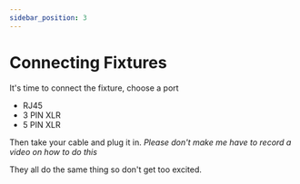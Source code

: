 ```yaml
---
sidebar_position: 3
---
```


# Connecting Fixtures
It's time to connect the fixture, choose a port

* RJ45
* 3 PIN XLR
* 5 PIN XLR

Then take your cable and plug it in. *Please don't make me have to record a video on how to do this*

They all do the same thing so don't get too excited.